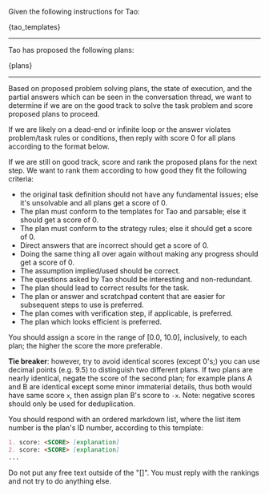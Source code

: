 Given the following instructions for Tao:

{tao_templates}

---

Tao has proposed the following plans:

{plans}

---

Based on proposed problem solving plans, the state of execution, and the partial answers which can be seen in
the conversation thread, we want to determine if we are on the good track to solve the task problem and score 
proposed plans to proceed.

If we are likely on a dead-end or infinite loop or the answer violates problem/task rules or conditions, then reply 
with score 0 for all plans according to the format below.

If we are still on good track, score and rank the proposed plans for the next step.
We want to rank them according to how good they fit the following criteria:

* the original task definition should not have any fundamental issues; else it's unsolvable and all plans get a score of 0.
* The plan must conform to the templates for Tao and parsable; else it should get a score of 0.
* The plan must conform to the strategy rules; else it should get a score of 0.
* Direct answers that are incorrect should get a score of 0.
* Doing the same thing all over again without making any progress should get a score of 0. 
* The assumption implied/used should be correct.
* The questions asked by Tao should be interesting and non-redundant.
* The plan should lead to correct results for the task.
* The plan or answer and scratchpad content that are easier for subsequent steps to use is preferred.
* The plan comes with verification step, if applicable, is preferred.
* The plan which looks efficient is preferred.

You should assign a score in the range of [0.0, 10.0], inclusively, to each plan; the higher the score the more 
preferable.

**Tie breaker**: however, try to avoid identical scores (except 0's;) you can use decimal points (e.g. 9.5) to 
distinguish two different plans. If two plans are nearly identical, negate the score of the second plan; for example 
plans A and B are identical except some minor immaterial details, thus both would have same score `x`, then assign 
plan B's score to `-x`. Note: negative scores should only be used for deduplication.

You should respond with an ordered markdown list, where the list item number is the plan's ID number, according to 
this template:

```markdown
1. score: <SCORE> [explanation]
2. score: <SCORE> [explanation]
...
```

Do not put any free text outside of the "[]". You must reply with the rankings and not try to do anything else.


